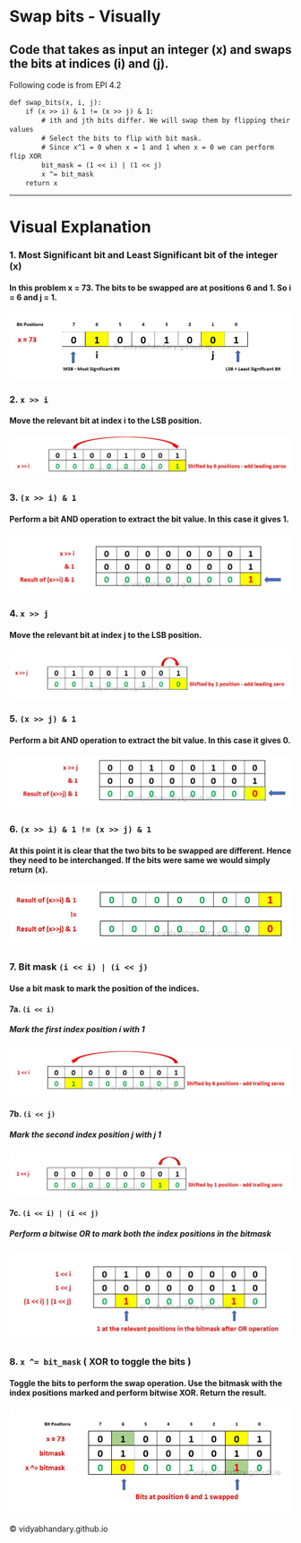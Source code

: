 # Swap bits - Visually
## Code that takes as input an integer (x) and swaps the bits at indices (i) and (j).

Following code is from EPI 4.2
```
def swap_bits(x, i, j):
    if (x >> i) & 1 != (x >> j) & 1:
        # ith and jth bits differ. We will swap them by flipping their values
        # Select the bits to flip with bit mask. 
        # Since x^1 = 0 when x = 1 and 1 when x = 0 we can perform flip XOR
        bit_mask = (1 << i) | (1 << j)
        x ^= bit_mask
    return x
```
----
# Visual Explanation

### 1. Most Significant bit and Least Significant bit of the integer (x)
#### In this problem x = 73. The bits to be swapped are at positions 6 and 1. So i = 6 and j = 1.

![](./images/MSB_LSB.jpg?raw=true)

### 2. ```x >> i```
#### Move the relevant bit at index i to the LSB position.

![](./images/RShift_i.JPG?raw=true)

### 3. ```(x >> i) & 1```
#### Perform a bit AND operation to extract the bit value. In this case it gives 1.

![](./images/RShift_i_and_1.JPG?raw=true)

### 4. ```x >> j```
#### Move the relevant bit at index j to the LSB position.

![](./images/RShift_j.JPG?raw=true)


### 5. ```(x >> j) & 1```
#### Perform a bit AND operation to extract the bit value. In this case it gives 0.

![](./images/RShift_j_and_1.JPG?raw=true)

### 6. ```(x >> i) & 1 != (x >> j) & 1```
#### At this point it is clear that the two bits to be swapped are different. Hence they need to be interchanged. If the bits were same we would simply return (x).

![](./images/NotEqual.JPG?raw=true)

 ### 7. Bit mask ```(i << i) | (i << j)``` 
 #### Use a bit mask to mark the position of the indices.

 #### 7a. ```(i << i)```  

 ##### Mark the first index position i with 1  

![](./images/LShift_i.JPG?raw=true)

 #### 7b. ```(i << j)``` 

 ##### Mark the second index position j with j 1

![](./images/LShift_j.JPG?raw=true)

 #### 7c. ```(i << i) | (i << j)``` 

 ##### Perform a bitwise OR to mark both the index positions in the bitmask

![](./images/LShift_i_and_j_OR.JPG?raw=true)

### 8. ```x ^= bit_mask``` ( XOR to toggle the bits )

#### Toggle the bits to perform the swap operation. Use the bitmask with the index positions marked and perform bitwise XOR. Return the result.

![](./images/Final_BitMask_Swap.JPG?raw=true)


&copy; vidyabhandary.github.io
 




